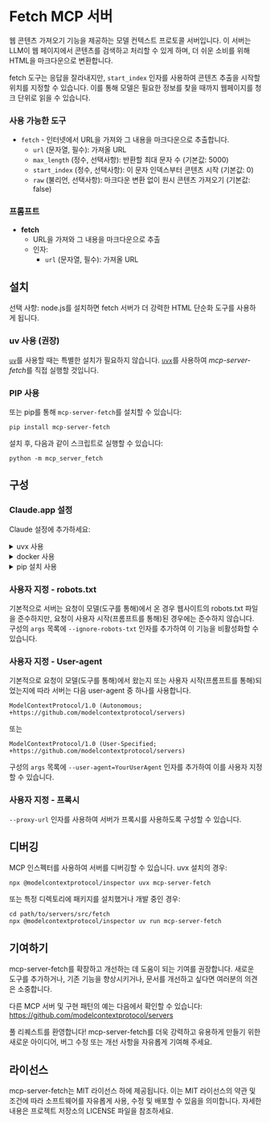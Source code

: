 # Fetch MCP 서버

웹 콘텐츠 가져오기 기능을 제공하는 모델 컨텍스트 프로토콜 서버입니다. 이 서버는 LLM이 웹 페이지에서 콘텐츠를 검색하고 처리할 수 있게 하며, 더 쉬운 소비를 위해 HTML을 마크다운으로 변환합니다.

fetch 도구는 응답을 잘라내지만, `start_index` 인자를 사용하여 콘텐츠 추출을 시작할 위치를 지정할 수 있습니다. 이를 통해 모델은 필요한 정보를 찾을 때까지 웹페이지를 청크 단위로 읽을 수 있습니다.

### 사용 가능한 도구

- `fetch` - 인터넷에서 URL을 가져와 그 내용을 마크다운으로 추출합니다.
    - `url` (문자열, 필수): 가져올 URL
    - `max_length` (정수, 선택사항): 반환할 최대 문자 수 (기본값: 5000)
    - `start_index` (정수, 선택사항): 이 문자 인덱스부터 콘텐츠 시작 (기본값: 0)
    - `raw` (불리언, 선택사항): 마크다운 변환 없이 원시 콘텐츠 가져오기 (기본값: false)

### 프롬프트

- **fetch**
  - URL을 가져와 그 내용을 마크다운으로 추출
  - 인자:
    - `url` (문자열, 필수): 가져올 URL

## 설치

선택 사항: node.js를 설치하면 fetch 서버가 더 강력한 HTML 단순화 도구를 사용하게 됩니다.

### uv 사용 (권장)

[`uv`](https://docs.astral.sh/uv/)를 사용할 때는 특별한 설치가 필요하지 않습니다. 
[`uvx`](https://docs.astral.sh/uv/guides/tools/)를 사용하여 *mcp-server-fetch*를 직접 실행할 것입니다.

### PIP 사용

또는 pip를 통해 `mcp-server-fetch`를 설치할 수 있습니다:

```
pip install mcp-server-fetch
```

설치 후, 다음과 같이 스크립트로 실행할 수 있습니다:

```
python -m mcp_server_fetch
```

## 구성

### Claude.app 설정

Claude 설정에 추가하세요:

<details>
<summary>uvx 사용</summary>

```json
"mcpServers": {
  "fetch": {
    "command": "uvx",
    "args": ["mcp-server-fetch"]
  }
}
```
</details>

<details>
<summary>docker 사용</summary>

```json
"mcpServers": {
  "fetch": {
    "command": "docker",
    "args": ["run", "-i", "--rm", "mcp/fetch"]
  }
}
```
</details>

<details>
<summary>pip 설치 사용</summary>

```json
"mcpServers": {
  "fetch": {
    "command": "python",
    "args": ["-m", "mcp_server_fetch"]
  }
}
```
</details>

### 사용자 지정 - robots.txt

기본적으로 서버는 요청이 모델(도구를 통해)에서 온 경우 웹사이트의 robots.txt 파일을 준수하지만, 요청이 사용자 시작(프롬프트를 통해)된 경우에는 준수하지 않습니다. 구성의 `args` 목록에 `--ignore-robots-txt` 인자를 추가하여 이 기능을 비활성화할 수 있습니다.

### 사용자 지정 - User-agent

기본적으로 요청이 모델(도구를 통해)에서 왔는지 또는 사용자 시작(프롬프트를 통해)되었는지에 따라 서버는 다음 user-agent 중 하나를 사용합니다.
```
ModelContextProtocol/1.0 (Autonomous; +https://github.com/modelcontextprotocol/servers)
```
또는
```
ModelContextProtocol/1.0 (User-Specified; +https://github.com/modelcontextprotocol/servers)
```

구성의 `args` 목록에 `--user-agent=YourUserAgent` 인자를 추가하여 이를 사용자 지정할 수 있습니다.

### 사용자 지정 - 프록시

`--proxy-url` 인자를 사용하여 서버가 프록시를 사용하도록 구성할 수 있습니다.

## 디버깅

MCP 인스펙터를 사용하여 서버를 디버깅할 수 있습니다. uvx 설치의 경우:

```
npx @modelcontextprotocol/inspector uvx mcp-server-fetch
```

또는 특정 디렉토리에 패키지를 설치했거나 개발 중인 경우:

```
cd path/to/servers/src/fetch
npx @modelcontextprotocol/inspector uv run mcp-server-fetch
```

## 기여하기

mcp-server-fetch를 확장하고 개선하는 데 도움이 되는 기여를 권장합니다. 새로운 도구를 추가하거나, 기존 기능을 향상시키거나, 문서를 개선하고 싶다면 여러분의 의견은 소중합니다.

다른 MCP 서버 및 구현 패턴의 예는 다음에서 확인할 수 있습니다:
https://github.com/modelcontextprotocol/servers

풀 리퀘스트를 환영합니다! mcp-server-fetch를 더욱 강력하고 유용하게 만들기 위한 새로운 아이디어, 버그 수정 또는 개선 사항을 자유롭게 기여해 주세요.

## 라이선스

mcp-server-fetch는 MIT 라이선스 하에 제공됩니다. 이는 MIT 라이선스의 약관 및 조건에 따라 소프트웨어를 자유롭게 사용, 수정 및 배포할 수 있음을 의미합니다. 자세한 내용은 프로젝트 저장소의 LICENSE 파일을 참조하세요.
